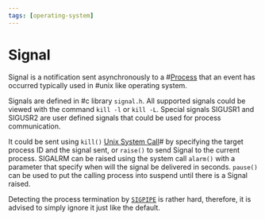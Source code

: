 ```yaml
---
tags: [operating-system]
---
```


# Signal

Signal is a notification sent asynchronously to a #[Process](202210062301.md)
that an event has occurred typically used in #unix like operating system.

Signals are defined in #c library `signal.h`. All supported signals could be
viewed with the command `kill -l` or `kill -L`. Special signals SIGUSR1 and
SIGUSR2 are user defined signals that could be used for process communication.

It could be sent using `kill()` [Unix System Call](202210062303.md)# by
specifying the target process ID and the signal sent, or `raise()` to send
Signal to the current process. SIGALRM can be raised using the system call
`alarm()` with a parameter that specify when will the signal be delivered in
seconds. `pause()` can be used to put the calling process into suspend until
there is a Signal raised.

Detecting the process termination by [`SIGPIPE`](202210280908.md) is rather
hard, therefore, it is advised to simply ignore it just like the default.
